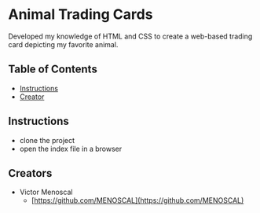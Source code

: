 # Animal Trading Cards

Developed my knowledge of HTML and CSS to create a web-based trading card depicting my favorite animal.

## Table of Contents

* [Instructions](#instructions)
* [Creator](#creators)

## Instructions

* clone the project
* open the index file in a browser

## Creators

* Victor Menoscal
    - [https://github.com/MENOSCAL](https://github.com/MENOSCAL)